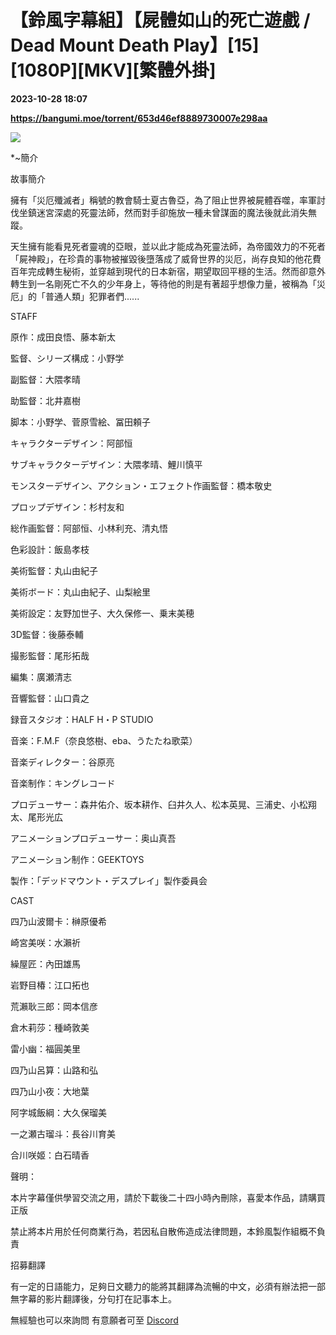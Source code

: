 # 【鈴風字幕組】【屍體如山的死亡遊戲 / Dead Mount Death Play】[15][1080P][MKV][繁體外掛]

**2023-10-28 18:07**

**https://bangumi.moe/torrent/653d46ef8889730007e298aa**

![](https://s2.loli.net/2023/04/25/EJSv9xVeCnH8OiF.jpg)

\*~簡介

故事簡介

擁有「災厄殲滅者」稱號的教會騎士夏古魯亞，為了阻止世界被屍體吞噬，率軍討伐坐鎮迷宮深處的死靈法師，然而對手卻施放一種未曾謀面的魔法後就此消失無蹤。

天生擁有能看見死者靈魂的亞眼，並以此才能成為死靈法師，為帝國效力的不死者「屍神殿」，在珍貴的事物被摧毀後墮落成了威脅世界的災厄，尚存良知的他花費百年完成轉生秘術，並穿越到現代的日本新宿，期望取回平穩的生活。然而卻意外轉生到一名剛死亡不久的少年身上，等待他的則是有著超乎想像力量，被稱為「災厄」的「普通人類」犯罪者們......

  

STAFF

原作：成田良悟、藤本新太

監督、シリーズ構成：小野学

副監督：大隈孝晴

助監督：北井嘉樹

脚本：小野学、菅原雪絵、冨田頼子

キャラクターデザイン：阿部恒

サブキャラクターデザイン：大隈孝晴、鯉川慎平

モンスターデザイン、アクション・エフェクト作画監督：橋本敬史

プロップデザイン：杉村友和

総作画監督：阿部恒、小林利充、清丸悟

色彩設計：飯島孝枝

美術監督：丸山由紀子

美術ボード：丸山由紀子、山梨絵里

美術設定：友野加世子、大久保修一、乗末美穂

3D監督：後藤泰輔

撮影監督：尾形拓哉

編集：廣瀬清志

音響監督：山口貴之

録音スタジオ：HALF H・P STUDIO

音楽：F.M.F（奈良悠樹、eba、うたたね歌菜）

音楽ディレクター：谷原亮

音楽制作：キングレコード

プロデューサー：森井佑介、坂本耕作、臼井久人、松本英晃、三浦史、小松翔太、尾形光広

アニメーションプロデューサー：奥山真吾

アニメーション制作：GEEKTOYS

製作：「デッドマウント・デスプレイ」製作委員会

  

CAST

四乃山波爾卡：榊原優希

崎宮美咲：水瀨祈

繰屋匠：內田雄馬

岩野目椿：江口拓也

荒瀨耿三郎：岡本信彦

倉木莉莎：種崎敦美

雷小幽：福圓美里

四乃山呂算：山路和弘

四乃山小夜：大地葉

阿字城飯綱：大久保瑠美

一之瀬古瑠斗：長谷川育美

合川咲姬：白石晴香

  

聲明：

本片字幕僅供學習交流之用，請於下載後二十四小時內刪除，喜愛本作品，請購買正版

禁止將本片用於任何商業行為，若因私自散佈造成法律問題，本鈴風製作組概不負責

招募翻譯

有一定的日語能力，足夠日文聽力的能將其翻譯為流暢的中文，必須有辦法把一部無字幕的影片翻譯後，分句打在記事本上。

無經驗也可以來詢問 有意願者可至 [Discord](https://discord.gg/rW3qCsC)
